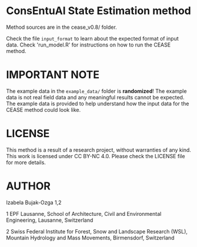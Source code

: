 # ConsEntuAl State Estimation method
Method sources are in the cease_v0.8/ folder. 

Check the file `input_format` to learn about the expected format of input data. Check 'run_model.R' for instructions on how to run the CEASE method. 

# IMPORTANT NOTE
The example data in the `example_data/` folder is **randomized**! The example data is not real field data and any meaningful results cannot be expected. The example data is provided to help understand how the input data for the CEASE method could look like. 

# LICENSE
This method is a result of a research project, without warranties of any kind. This work is licensed under CC BY-NC 4.0. Please check the LICENSE file for more details.

# AUTHOR
Izabela Bujak-Ozga 1,2

1 EPF Lausanne, School of Architecture, Civil and Environmental Engineering, Lausanne, Switzerland

2 Swiss Federal Institute for Forest, Snow and Landscape Research (WSL), Mountain Hydrology and Mass Movements, Birmensdorf, Switzerland
